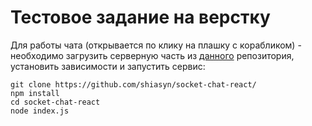# Тестовое задание на верстку


Для работы чата (открывается по клику на плашку с корабликом) - необходимо загрузить серверную часть из [данного](https://github.com/shiasyn/socket-chat-react/) репозитория, установить зависимости и запустить сервис:

```
git clone https://github.com/shiasyn/socket-chat-react/
npm install
cd socket-chat-react
node index.js
```


